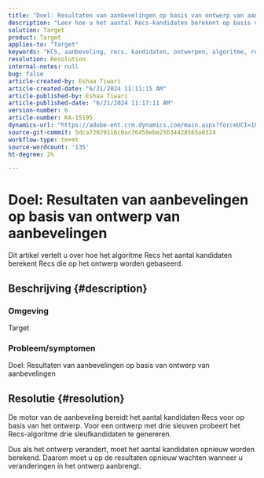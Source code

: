 ```yaml
---
title: "Doel: Resultaten van aanbevelingen op basis van ontwerp van aanbevelingen"
description: "Leer hoe u het aantal Recs-kandidaten berekent op basis van het ontwerp."
solution: Target
product: Target
applies-to: "Target"
keywords: "KCS, aanbeveling, recs, kandidaten, ontwerpen, algoritme, resultaat"
resolution: Resolution
internal-notes: null
bug: false
article-created-by: Eshaa Tiwari
article-created-date: "6/21/2024 11:11:15 AM"
article-published-by: Eshaa Tiwari
article-published-date: "6/21/2024 11:17:11 AM"
version-number: 6
article-number: KA-15195
dynamics-url: "https://adobe-ent.crm.dynamics.com/main.aspx?forceUCI=1&pagetype=entityrecord&etn=knowledgearticle&id=0380f5f8-be2f-ef11-840a-6045bd029b18"
source-git-commit: 5dca72029116c0ac76450ebe25b34428565a8324
workflow-type: tm+mt
source-wordcount: '135'
ht-degree: 2%

---
```


# Doel: Resultaten van aanbevelingen op basis van ontwerp van aanbevelingen


Dit artikel vertelt u over hoe het algoritme Recs het aantal kandidaten berekent Recs die op het ontwerp worden gebaseerd.

## Beschrijving {#description}


### <b>Omgeving</b>

Target

### Probleem/symptomen

Doel: Resultaten van aanbevelingen op basis van ontwerp van aanbevelingen


## Resolutie {#resolution}


De motor van de aanbeveling bereidt het aantal kandidaten Recs voor op basis van het ontwerp. Voor een ontwerp met drie sleuven probeert het Recs-algoritme drie sleufkandidaten te genereren.

Dus als het ontwerp verandert, moet het aantal kandidaten opnieuw worden berekend. Daarom moet u op de resultaten opnieuw wachten wanneer u veranderingen in het ontwerp aanbrengt.
